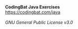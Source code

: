 **CodingBat Java Exercises**
<br>
https://codingbat.com/java
<br>
<br>
*GNU General Public License v3.0*
